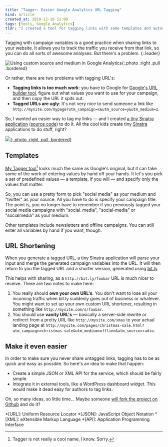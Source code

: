 ```yaml
---
title: "Tagger: Easier Google Analytics URL Tagging"
kind: article
created_at: 2010-12-16 12:00
tags: [tools, Google Analytics]
tldr: "I created a tool for tagging links with some templates and automatic URL shortening."
---
```

Tagging with campaign variables is a good practice when sharing links to your website. It allows you to track the traffic you receive from that link, so you can do all sorts of awesome analyses. But there's a problem.
{:.leader}

![Using custom source and medium in Google Analytics](/assets/images/sources.png){:.photo .right .pull .bordered}

Or rather, there are two problems with tagging URL's:

* **Tagging links is too much work**: you have to Google for [Google's URL builder tool][1], figure out what values you want to use for your campaign, and then copy the URL it spits out.
* **Tagged URLs are ugly**: It's not very nice to send someone a link like `http://mysite.com/mypage?utm_campaign=x&utm_source=y&utm_medium=z`.

So, I wanted an easier way to tag my links — and I created [a tiny Sinatra application][4] ([source code][3]) to do it. All the cool kids create tiny [Sinatra][5] applications to do stuff, right?

[![](/assets/images/tagger.png){:.photo .right .pull .bordered}][4]

## Templates

[My Tagger tool][4][^1] looks much the same as Google's original, but it can take some of the work of entering values by hand off your hands. It let's you pick a set of predefined values — a template, if you will — and specify only the values that matter.

So, you can use a pretty form to pick "social media" as your medium and "twitter" as your source. All you have to do is specify your campaign title. The point is, you no longer have to remember if you previously tagged your social media campaigns with "social_media", "social-media" or "socialmedia" as your medium.

Other templates include newsletters and offline campaigns. You can still enter all variables by hand if you want, though.

## URL Shortening

When you generate a tagged URL, a tiny Sinatra application will parse your input and merge the generated campaign variables into the URL. It will then return to you the tagged URL and a shorter version, generated using [bit.ly][2].

This helps with sharing, as a `http://bit.ly/foobar` URL is much nicer to receive. There are two notes to make here:

1. You really should **own your own URL's**. You don't want to lose all your incoming traffic when bit.ly suddenly goes out of business or whatever. You might want to set up your own custom URL shortener, resulting in something like `http://mysite.com/s/foobar`.
2. You should use **vanity URL's** — basically a server-side rewrite or redirect from a pretty URL like `http://mysite.com/xmas` to your actual landing page at `http://mysite.com/pages/christmas-sale.html?utm_campaign=christmas-sale&utm_medium=offline&utm_source=radio`.

## Make it even easier

In order to make sure you never share untagged links, tagging has to be as quick and easy as possible. So here's an idea to make that happen:

* Create a simple JSON or XML API for the service, which should be fairly simple.
* Integrate it in external tools, like a WordPress dashboard widget. This would make it dead easy for authors to tag links.

Oh, so many ideas, so little time… Maybe someone [will fork the project on Github][3] and do it?

*[URL]: Uniform Resource Locator
*[JSON]: JavaScript Object Notation
*[XML]: eXtensible Markup Language
*[API]: Application Programming Interface

[^1]: Tagger is not really a cool name, I know. Sorry.

[1]: http://www.google.com/support/analytics/bin/answer.py?hl=en&answer=55578
[2]: http://bit.ly/ "bit.ly | Basic | a simple URL shortener"
[3]: http://github.com/avdgaag/tagger "Browse the source code at Github"
[4]: http://tagger.agwebdesign.nl "Go to my link tagger tool"
[5]: http://www.sinatrarb.com "Sinatra is a really simple Ruby web framework"